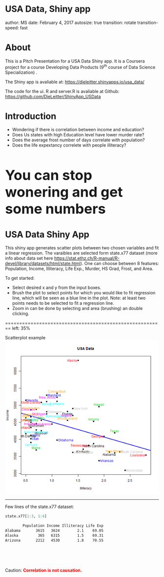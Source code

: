 USA Data, Shiny app
========================================================
author: MS
date: February 4, 2017
autosize: true
transition: rotate
transition-speed: fast




About
========================================================

This is a Pitch Presentation for a USA Data Shiny app. It is a Coursera project for a course Developing Data Products (9<sup>th</sup> course of Data Science Specialization) .

The Shiny app is avaliable at: <https://dieleitter.shinyapps.io/usa_data/>

The code for the ui. R and server.R is avaliable at Github: <https://github.com/DieLeitter/ShinyApp_USData> 


Introduction
========================================================
* Wondering if there is correlation between income and education?  
* Does Us states with high Education level have lower murder rate?
* Does the average frost number of days correlate with population? 
* Does the life expextancy correlete with people illiteracy?

<br>
<br>

<span style="font-weight:bold; font-size: 34pt;">You can stop wonering and get some numbers</span>




USA Data Shiny App
========================================================

This shiny app generates scatter plots between two chosen variables and fit a linear regression. 
The varaibles are selected form state.x77 dataset (more info about data set here <https://stat.ethz.ch/R-manual/R-devel/library/datasets/html/state.html>). One can choose between 8 features: 
Population, Income, Illiteracy, Life Exp., Murder, HS Grad, Frost, and Area.

To get started:
* Select desired x and y from the input boxes. 
* Brush the plot to select points for which you would like to fit regression line, which will be seen as a blue line in the plot. Note: at least two points needs to be selected to fit a regression line.
* Zoom in can be done by selecting and area (brushing) an double clicking.



========================================================
left: 35%

Scatterplot example
![plot of chunk unnamed-chunk-1](index-figure/unnamed-chunk-1-1.png)

***

Few lines of the state.x77 dataset:

```r
state.x77[1:3, 1:4]
```

```
        Population Income Illiteracy Life Exp
Alabama       3615   3624        2.1    69.05
Alaska         365   6315        1.5    69.31
Arizona       2212   4530        1.8    70.55
```
<br>
<br>
<br>
<br>
Caution:
<span style="font-weight:bold; color:red;">Correlation is not causation.</span>

